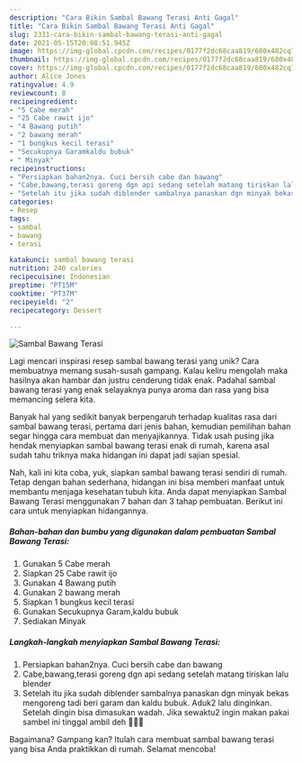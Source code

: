 ```yaml
---
description: "Cara Bikin Sambal Bawang Terasi Anti Gagal"
title: "Cara Bikin Sambal Bawang Terasi Anti Gagal"
slug: 2331-cara-bikin-sambal-bawang-terasi-anti-gagal
date: 2021-05-15T20:08:51.945Z
image: https://img-global.cpcdn.com/recipes/0177f2dc68caa819/680x482cq70/sambal-bawang-terasi-foto-resep-utama.jpg
thumbnail: https://img-global.cpcdn.com/recipes/0177f2dc68caa819/680x482cq70/sambal-bawang-terasi-foto-resep-utama.jpg
cover: https://img-global.cpcdn.com/recipes/0177f2dc68caa819/680x482cq70/sambal-bawang-terasi-foto-resep-utama.jpg
author: Alice Jones
ratingvalue: 4.9
reviewcount: 8
recipeingredient:
- "5 Cabe merah"
- "25 Cabe rawit ijo"
- "4 Bawang putih"
- "2 bawang merah"
- "1 bungkus kecil terasi"
- "Secukupnya Garamkaldu bubuk"
- " Minyak"
recipeinstructions:
- "Persiapkan bahan2nya. Cuci bersih cabe dan bawang"
- "Cabe,bawang,terasi goreng dgn api sedang setelah matang tiriskan lalu blender"
- "Setelah itu jika sudah diblender sambalnya panaskan dgn minyak bekas mengoreng tadi beri garam dan kaldu bubuk. Aduk2 lalu dinginkan. Setelah dingin bisa dimasukan wadah. Jika sewaktu2 ingin makan pakai sambel ini tinggal ambil deh 🤤🤩🥵"
categories:
- Resep
tags:
- sambal
- bawang
- terasi

katakunci: sambal bawang terasi 
nutrition: 240 calories
recipecuisine: Indonesian
preptime: "PT15M"
cooktime: "PT37M"
recipeyield: "2"
recipecategory: Dessert

---
```



![Sambal Bawang Terasi](https://img-global.cpcdn.com/recipes/0177f2dc68caa819/680x482cq70/sambal-bawang-terasi-foto-resep-utama.jpg)

Lagi mencari inspirasi resep sambal bawang terasi yang unik? Cara membuatnya memang susah-susah gampang. Kalau keliru mengolah maka hasilnya akan hambar dan justru cenderung tidak enak. Padahal sambal bawang terasi yang enak selayaknya punya aroma dan rasa yang bisa memancing selera kita.



Banyak hal yang sedikit banyak berpengaruh terhadap kualitas rasa dari sambal bawang terasi, pertama dari jenis bahan, kemudian pemilihan bahan segar hingga cara membuat dan menyajikannya. Tidak usah pusing jika hendak menyiapkan sambal bawang terasi enak di rumah, karena asal sudah tahu triknya maka hidangan ini dapat jadi sajian spesial.


Nah, kali ini kita coba, yuk, siapkan sambal bawang terasi sendiri di rumah. Tetap dengan bahan sederhana, hidangan ini bisa memberi manfaat untuk membantu menjaga kesehatan tubuh kita. Anda dapat menyiapkan Sambal Bawang Terasi menggunakan 7 bahan dan 3 tahap pembuatan. Berikut ini cara untuk menyiapkan hidangannya.

<!--inarticleads1-->

##### Bahan-bahan dan bumbu yang digunakan dalam pembuatan Sambal Bawang Terasi:

1. Gunakan 5 Cabe merah
1. Siapkan 25 Cabe rawit ijo
1. Gunakan 4 Bawang putih
1. Gunakan 2 bawang merah
1. Siapkan 1 bungkus kecil terasi
1. Gunakan Secukupnya Garam,kaldu bubuk
1. Sediakan  Minyak




<!--inarticleads2-->

##### Langkah-langkah menyiapkan Sambal Bawang Terasi:

1. Persiapkan bahan2nya. Cuci bersih cabe dan bawang
1. Cabe,bawang,terasi goreng dgn api sedang setelah matang tiriskan lalu blender
1. Setelah itu jika sudah diblender sambalnya panaskan dgn minyak bekas mengoreng tadi beri garam dan kaldu bubuk. Aduk2 lalu dinginkan. Setelah dingin bisa dimasukan wadah. Jika sewaktu2 ingin makan pakai sambel ini tinggal ambil deh 🤤🤩🥵




Bagaimana? Gampang kan? Itulah cara membuat sambal bawang terasi yang bisa Anda praktikkan di rumah. Selamat mencoba!
